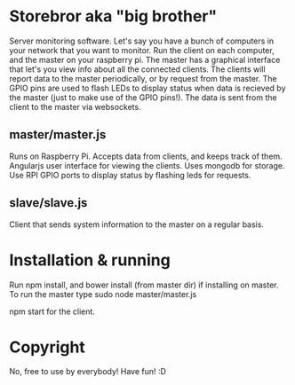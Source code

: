 # Storebror aka "big brother"

Server monitoring software. Let's say you have a bunch of computers in your network that you want to monitor. Run the client on each computer, and the master on your raspberry pi. The master has a graphical interface that let's you view info about all the connected clients. The clients will report data to the master periodically, or by request from the master.
The GPIO pins are used to flash LEDs to display status when data is recieved by the master (just to make use of the GPIO pins!).
The data is sent from the client to the master via websockets.

## master/master.js
Runs on Raspberry Pi.
Accepts data from clients, and keeps track of them.
Angularjs user interface for viewing the clients.
Uses mongodb for storage.
Use RPI GPIO ports to display status by flashing leds for requests.

## slave/slave.js
Client that sends system information to the master on a regular basis.


# Installation & running
Run npm install, and bower install (from master dir) if installing on master.
To run the master type sudo node master/master.js

npm start for the client.


# Copyright
No, free to use by everybody! Have fun! :D
